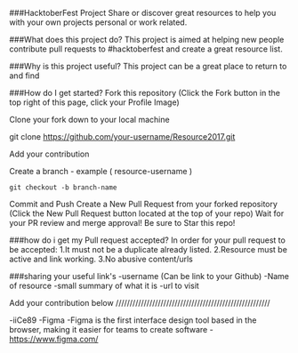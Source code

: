 
###HacktoberFest Project
Share or discover great resources to help you with your own projects personal or work related.

###What does this project do?
This project is aimed at helping new people contribute pull requests to #hacktoberfest and create a great resource list.

###Why is this project useful?
This project can be a great place to return to and find

###How do I get started?
Fork this repository (Click the Fork button in the top right of this page, click your Profile Image)

Clone your fork down to your local machine

git clone https://github.com/your-username/Resource2017.git

Add your contribution

Create a branch - example ( resource-username )

<code>git checkout -b branch-name</code>

Commit and Push
Create a New Pull Request from your forked repository (Click the New Pull Request button located at the top of your repo)
Wait for your PR review and merge approval!
Be sure to Star this repo!

###how do i get my Pull request accepted?
In order for your pull request to be accepted:
1.It must not be a duplicate already listed.
2.Resource must be active and link working.
3.No abusive content/urls

###sharing your useful link's
-username (Can be link to your Github)
-Name of resource
-small summary of what it is
-url to visit

Add your contribution below
///////////////////////////////////////////////////////

-iiCe89
-Figma
-Figma is the first interface design tool based in the browser, making it easier for teams to create software
-https://www.figma.com/
